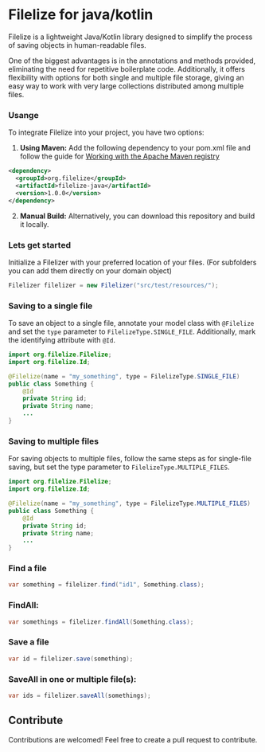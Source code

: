 # Filelize for java/kotlin

Filelize is a lightweight Java/Kotlin library designed to simplify the process of saving objects in human-readable files.

One of the biggest advantages is in the annotations and methods provided, eliminating the need for repetitive boilerplate code. Additionally, it offers flexibility with options for both single and multiple file storage, giving an easy way to work with very large collections distributed among multiple files.

### Usange

To integrate Filelize into your project, you have two options:

1. **Using Maven:** Add the following dependency to your pom.xml file and follow the guide for [Working with the Apache Maven registry](https://docs.github.com/en/packages/working-with-a-github-packages-registry/working-with-the-apache-maven-registry)
````xml
<dependency>
  <groupId>org.filelize</groupId>
  <artifactId>filelize-java</artifactId>
  <version>1.0.0</version>
</dependency>
````
2. **Manual Build:** Alternatively, you can download this repository and build it locally.

### Lets get started

Initialize a Filelizer with your preferred location of your files. (For subfolders you can add them directly on your domain object)

````java
Filelizer filelizer = new Filelizer("src/test/resources/");
````

### Saving to a single file
To save an object to a single file, annotate your model class with `@Filelize` and set the `type` parameter to `FilelizeType.SINGLE_FILE`. Additionally, mark the identifying attribute with `@Id`. 
````java
import org.filelize.Filelize;
import org.filelize.Id;

@Filelize(name = "my_something", type = FilelizeType.SINGLE_FILE)
public class Something {
    @Id
    private String id;
    private String name;
    ...
}
````

### Saving to multiple files
For saving objects to multiple files, follow the same steps as for single-file saving, but set the type parameter to `FilelizeType.MULTIPLE_FILES`.
````java
import org.filelize.Filelize;
import org.filelize.Id;

@Filelize(name = "my_something", type = FilelizeType.MULTIPLE_FILES)
public class Something {
    @Id
    private String id;
    private String name;
    ...
}
````

### Find a file
````java
var something = filelizer.find("id1", Something.class);
````

### FindAll:
````java
var somethings = filelizer.findAll(Something.class);
````

### Save a file
````java
var id = filelizer.save(something);
````

### SaveAll in one or multiple file(s):
````java
var ids = filelizer.saveAll(somethings);
````

## Contribute
Contributions are welcomed! Feel free to create a pull request to contribute.
